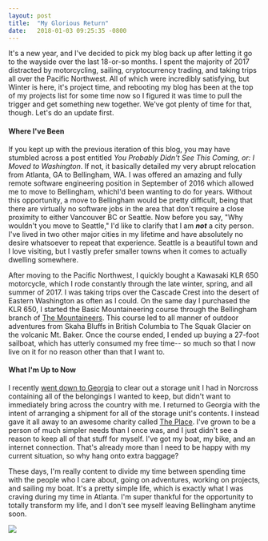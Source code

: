 ```yaml
---
layout: post
title:  "My Glorious Return"
date:   2018-01-03 09:25:35 -0800
---
```


It's a new year, and I've decided to pick my blog back up after letting it go to the wayside over the last 18-or-so months. I spent the majority of 2017 distracted by motorcycling, sailing, cryptocurrency trading, and taking trips all over the Pacific Northwest. All of which were incredibly satisfying, but Winter is here, it's project time, and rebooting my blog has been at the top of my projects list for some time now so I figured it was time to pull the trigger and get something new together. We've got plenty of time for that, though. Let's do an update first.

#### Where I've Been

If you kept up with the previous iteration of this blog, you may have stumbled across a post entitled _You Probably Didn't See This Coming, or: I Moved to Washington_. If not, it basically detailed my very abrupt relocation from Atlanta, GA to Bellingham, WA. I was offered an amazing and fully remote software engineering position in September of 2016 which allowed me to move to Bellingham, whichI'd been wanting to do for years. Without this opportunity, a move to Bellingham would be pretty difficult, being that there are virtually no software jobs in the area that don't require a close proximity to either Vancouver BC or Seattle. Now before you say, "Why wouldn't you move to Seattle," I'd like to clarify that I am __*not*__ a city person. I've lived in two other major cities in my lifetime and have absolutely no desire whatsoever to repeat that experience. Seattle is a beautiful town and I love visiting, but I vastly prefer smaller towns when it comes to actually dwelling somewhere.

After moving to the Pacific Northwest, I quickly bought a Kawasaki KLR 650 motorcycle, which I rode constantly through the late winter, spring, and all summer of 2017. I was taking trips over the Cascade Crest into the desert of Eastern Washington as often as I could. On the same day I purchased the KLR 650, I started the Basic Mountaineering course through the Bellingham branch of [The Mountaineers](https://www.mountaineers.org/). This course led to all manner of outdoor adventures from Skaha Bluffs in British Columbia to The Squak Glacier on the volcanic Mt. Baker. Once the course ended, I ended up buying a 27-foot sailboat, which has utterly consumed my free time-- so much so that I now live on it for no reason other than that I want to.

#### What I'm Up to Now

I recently [went down to Georgia](https://www.youtube.com/watch?v=-gnDyhN5ilM) to clear out a storage unit I had in Norcross containing all of the belongings I wanted to keep, but didn't want to immediately bring across the country with me. I returned to Georgia with the intent of arranging a shipment for all of the storage unit's contents. I instead gave it all away to an awesome charity called [The Place](http://theplaceofforsyth.org/). I've grown to be a person of much simpler needs than I once was, and I just didn't see a reason to keep all of that stuff for myself. I've got my boat, my bike, and an internet connection. That's already more than I need to be happy with my current situation, so why hang onto extra baggage?

These days, I'm really content to divide my time between spending time with the people who I care about, going on adventures, working on projects, and sailing my boat. It's a pretty simple life, which is exactly what I was craving during my time in Atlanta. I'm super thankful for the opportunity to totally transform my life, and I don't see myself leaving Bellingham anytime soon.

![](https://s3.amazonaws.com/images.willricketts.com/sailing_2.jpg)
